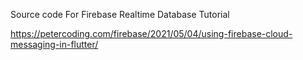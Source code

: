 
Source code For Firebase Realtime Database Tutorial

https://petercoding.com/firebase/2021/05/04/using-firebase-cloud-messaging-in-flutter/
